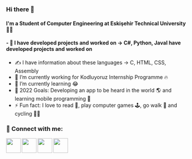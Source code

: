 ### Hi there 👋

#### I'm a Student of Computer Engineering at Eskişehir Technical University 👨‍🎓
#### - 🚀 I have developed projects and worked on -> C#, Python, JavaI have developed projects and worked on
- ✍ I have information about these languages -> C, HTML, CSS, Assembly
- 🔭 I’m currently working for Kodluyoruz Internship Programme 🔥
- 🌱 I’m currently learning 😂
- 🥅 2022 Goals: Developing an app to be heard in the world 🌎 and learning mobile programming 🤖
- ⚡ Fun fact: I love to read 📘, play computer games 🕹️, go walk 🚶 and cycling 🚴‍♀️

### 📩 Connect with me:

[<img align="left" width="40" src="https://img.icons8.com/stickers/344/linkedin-circled.svg" />][linkedin]
[<img align="left" width="40" src="https://img.icons8.com/windows/344/hackerrank.svg" />][hackerrank]
[<img align="left" width="40" src="https://img.icons8.com/plasticine/344/instagram-new--v2.svg" />][instagram]
[<img align="left" width="40" src="https://img.icons8.com/doodle/344/ms-outlook.svg" />][outlook]


[linkedin]: https://www.linkedin.com/in/emrecanoner/
[instagram]: https://www.instagram.com/emrecanonercom
[hackerrank]: hackerrank.com/emrecanoner
[outlook]: mailto:emrecanoner@outlook.com
<br />
<!--
**emrecanoner/emrecanoner** is a ✨ _special_ ✨ repository because its `README.md` (this file) appears on your GitHub profile.

Here are some ideas to get you started:

- 🔭 I’m currently working on ...
- 🌱 I’m currently learning ...
- 👯 I’m looking to collaborate on ...
- 🤔 I’m looking for help with ...
- 💬 Ask me about ...
- 📫 How to reach me: ...
- 😄 Pronouns: ...
- ⚡ Fun fact: ...
-->
